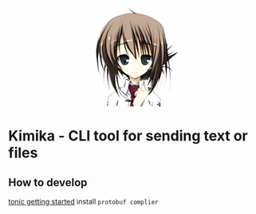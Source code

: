 <div align="center">
  <img src="assets/kimika.jpg" alt="Yazi logo" width="200">
</div>

# Kimika - CLI tool for sending text or files

## How to develop

[tonic getting started](https://github.com/hyperium/tonic?tab=readme-ov-file#getting-started) install `protobuf complier`
